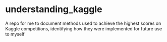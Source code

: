 # understanding_kaggle
A repo for me to document methods used to achieve the highest scores on Kaggle competitions, identifying how they were implemented for future use to myself
